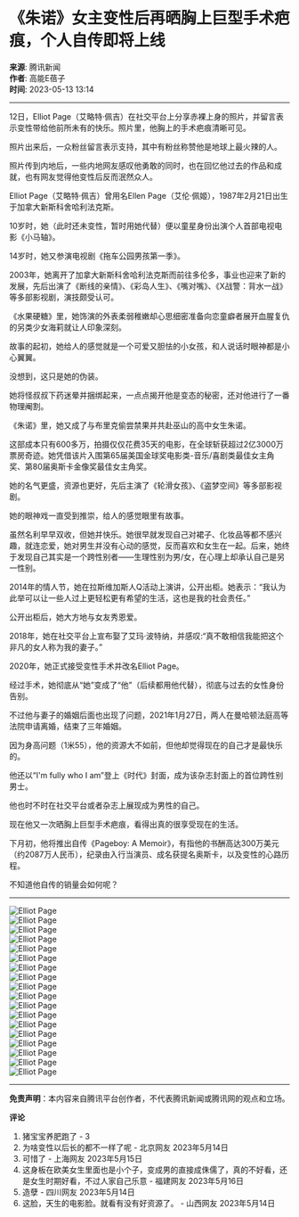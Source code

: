 # 《朱诺》女主变性后再晒胸上巨型手术疤痕，个人自传即将上线

**来源**: 腾讯新闻  
**作者**: 高能E蓓子  
**时间**: 2023-05-13 13:14  

---

12日，Elliot Page（艾略特·佩吉）在社交平台上分享赤裸上身的照片，并留言表示变性带给他前所未有的快乐。照片里，他胸上的手术疤痕清晰可见。

照片出来后，一众粉丝留言表示支持，其中有粉丝称赞他是地球上最火辣的人。

照片传到内地后，一些内地网友感叹他勇敢的同时，也在回忆他过去的作品和成就，也有网友觉得他变性后反而泯然众人。

Elliot Page（艾略特·佩吉）曾用名Ellen Page（艾伦·佩姬），1987年2月21日出生于加拿大新斯科舍哈利法克斯。

10岁时，她（此时还未变性，暂时用她代替）便以童星身份出演个人首部电视电影《小马轴》。

14岁时，她又参演电视剧《拖车公园男孩第一季》。

2003年，她离开了加拿大新斯科舍哈利法克斯而前往多伦多，事业也迎来了新的发展，先后出演了《断线的亲情》、《彩岛人生》、《嘴对嘴》、《X战警：背水一战》等多部影视剧，演技颇受认可。

《水果硬糖》里，她饰演的外表柔弱稚嫩却心思细密准备向恋童癖者展开血腥复仇的另类少女海莉就让人印象深刻。

故事的起初，她给人的感觉就是一个可爱又胆怯的小女孩，和人说话时眼神都是小心翼翼。

没想到，这只是她的伪装。

她将怪叔叔下药迷晕并捆绑起来，一点点揭开他是变态的秘密，还对他进行了一番物理阉割。

《朱诺》里，她又成了与布里克偷尝禁果并共赴巫山的高中女生朱诺。

这部成本只有600多万，拍摄仅仅花费35天的电影，在全球斩获超过2亿3000万票房奇迹。她凭借该片入围第65届美国金球奖电影类-音乐/喜剧类最佳女主角奖、第80届奥斯卡金像奖最佳女主角奖。

她的名气更盛，资源也更好，先后主演了《轮滑女孩》、《盗梦空间》等多部影视剧。

她的眼神戏一直受到推崇，给人的感觉眼里有故事。

虽然名利早早双收，但她并快乐。她很早就发现自己对裙子、化妆品等都不感兴趣，就连恋爱，她对男生并没有心动的感觉，反而喜欢和女生在一起。后来，她终于发现自己其实是一个跨性别者——生理性别为男/女，在心理上却承认自己是另一性别。

2014年的情人节，她在拉斯维加斯人Q活动上演讲，公开出柜。她表示：“我认为此举可以让一些人过上更轻松更有希望的生活，这也是我的社会责任。”

公开出柜后，她大方地与女友秀恩爱。

2018年，她在社交平台上宣布娶了艾玛·波特纳，并感叹:“真不敢相信我能把这个非凡的女人称为我的妻子。”

2020年，她正式接受变性手术并改名Elliot Page。

经过手术，她彻底从“她”变成了“他”（后续都用他代替），彻底与过去的女性身份告别。

不过他与妻子的婚姻后面也出现了问题，2021年1月27日，两人在曼哈顿法庭高等法院申请离婚，结束了三年婚姻。

因为身高问题（1米55），他的资源大不如前，但他却觉得现在的自己才是最快乐的。

他还以“I'm fully who I am”登上《时代》封面，成为该杂志封面上的首位跨性别男士。

他也时不时在社交平台或者杂志上展现成为男性的自己。

现在他又一次晒胸上巨型手术疤痕，看得出真的很享受现在的生活。

下月初，他将推出自传《Pageboy: A Memoir》，有指他的书酬高达300万美元（约2087万人民币），纪录由入行当演员、成名获提名奥斯卡，以及变性的心路历程。

不知道他自传的销量会如何呢？

---

![Elliot Page](https://inews.gtimg.com/om_bt/OQy2dOUiXU4KXi0CFWQVTj4Sd8YVG8HRxFSL-GSX_AiHkAA/641)  
![Elliot Page](https://inews.gtimg.com/om_bt/OIsk5Nf6Ew0FdKRVlaJjEP8rwZgjRwnF1mvyvzZQXsEAoAA/641)  
![Elliot Page](https://inews.gtimg.com/om_bt/OJiEvukKnwXquEH5b4oXkyBJA--5_msWRcg-XlxA8v7DcAA/641)  
![Elliot Page](https://inews.gtimg.com/om_bt/GRAsMWFEgoNfDP93TeGRCZyn-lrQxq2KlhD0N3PLJHvcoAA/0)  
![Elliot Page](https://inews.gtimg.com/om_bt/OGKhaO9pjG9NszYteYP_vOxm9LZm3MF9gCFiZfFX_UnFIAA/641)  
![Elliot Page](https://inews.gtimg.com/om_bt/ODdS3aJJ5Ac4n3MRq15v5eSfQ_twx5tXkVuF5SXJrhW1kAA/641)  
![Elliot Page](https://inews.gtimg.com/om_bt/OdRmXa7rSuY9MXW6YyhRTG3aB823juEzjfxxspvwGaOr8AA/641)  
![Elliot Page](https://inews.gtimg.com/om_bt/OHaukCfv4JP67OWRKHarirH8xr0KNR9OgcOBP86aQ7dfUAA/641)  
![Elliot Page](https://inews.gtimg.com/om_bt/OLk3jIdLrYsV6I6IjCp2kjlRthMSFxOUo2hmewzofvlWEAA/641)  
![Elliot Page](https://inews.gtimg.com/om_bt/GBoMjmZ_35zwOPdM7Y6j0Og16iyUpFjb5ve72l0yuAnvEAA/0)  
![Elliot Page](https://inews.gtimg.com/om_bt/OrdcL93qs5JejOT8r8s8mVhJIjetSBc6XLrRVEzJfdqHUAA/641)  
![Elliot Page](https://inews.gtimg.com/om_bt/O-Uxb7v9xDApXpHhUPEdUddVqI9W7wdAzZw0OBlkLsswQAA/641)  
![Elliot Page](https://inews.gtimg.com/om_bt/Oorcyvbkkk22cB8qQS7v0rWmoXZibB9240LETpmFjA2dQAA/641)  
![Elliot Page](https://inews.gtimg.com/om_bt/OvzM9SdrJRBOTAx23_EJ4txPw2Vsj8FsuDrTt_n_l7e-YAA/641)  
![Elliot Page](https://inews.gtimg.com/om_bt/OTTPXt657nuaSu5ebHZYVfNgM4asPywxkN7Hrg6fID_i8AA/641)  
![Elliot Page](https://inews.gtimg.com/om_bt/OB5aNQ6HTJPySFTxo-Uzl3E8RDeyZcAcVq9tu6VW0ntiMAA/641)  
![Elliot Page](https://inews.gtimg.com/om_bt/OmRejrzfooWQJmfD-Z6jdLr1BZXXNCOK3tgFmtMMUuFF0AA/641)  
![Elliot Page](https://inews.gtimg.com/om_bt/Ow3hPykax9bX9y-YNvX33DRVPD4zONZFNcIB-qdnT0opcAA/641)  

---

**免责声明**：本内容来自腾讯平台创作者，不代表腾讯新闻或腾讯网的观点和立场。

**评论**  
1. 猪宝宝养肥跑了 - 3  
2. 为啥变性以后长的都不一样了呢 - 北京网友 2023年5月14日  
3. 可惜了 - 上海网友 2023年5月15日  
4. 这身板在欧美女生里面也是小个子，变成男的直接成侏儒了，真的不好看，还是女生时期好看，不过人家自己乐意 - 福建网友 2023年5月16日  
5. 造孽 - 四川网友 2023年5月14日  
6. 这脸，天生的电影脸。就看有没有好资源了。 - 山西网友 2023年5月14日
<!-- tcd_original_link https://news.qq.com/rain/a/20230513A03LUA00 -->
